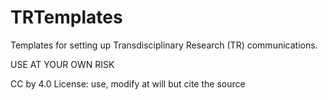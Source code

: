 # TRTemplates

Templates for setting up Transdisciplinary Research (TR) communications.

USE AT YOUR OWN RISK

CC by 4.0 License: use, modify at will but cite the source

